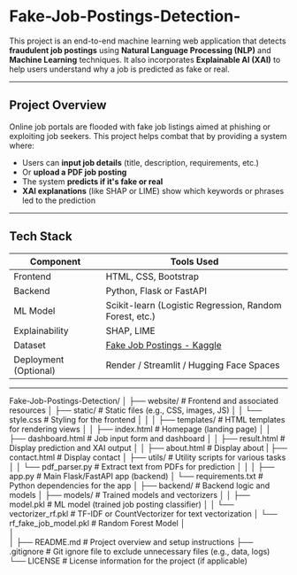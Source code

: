 # Fake-Job-Postings-Detection-


This project is an end-to-end machine learning web application that detects **fraudulent job postings** using **Natural Language Processing (NLP)** and **Machine Learning** techniques. It also incorporates **Explainable AI (XAI)** to help users understand why a job is predicted as fake or real.

---

##  Project Overview

Online job portals are flooded with fake job listings aimed at phishing or exploiting job seekers. This project helps combat that by providing a system where:

- Users can **input job details** (title, description, requirements, etc.)
- Or **upload a PDF job posting**
- The system **predicts if it's fake or real**
- **XAI explanations** (like SHAP or LIME) show which keywords or phrases led to the prediction

---

##  Tech Stack

| Component       | Tools Used                          |
|----------------|--------------------------------------|
|  Frontend     | HTML, CSS, Bootstrap                 |
|  Backend      | Python, Flask or FastAPI             |
|  ML Model     | Scikit-learn (Logistic Regression, Random Forest, etc.) |
|  Explainability | SHAP, LIME                        |
|  Dataset      | [Fake Job Postings - Kaggle](https://www.kaggle.com/datasets/shivamb/real-or-fake-fake-jobposting-prediction) |
|  Deployment (Optional) | Render / Streamlit / Hugging Face Spaces |

---

Fake-Job-Postings-Detection/
│
├── website/                         # Frontend and associated resources
│   ├── static/                      # Static files (e.g., CSS, images, JS)
│   │   └── style.css                # Styling for the frontend
│   │
│   ├── templates/                   # HTML templates for rendering views
│   │   ├── index.html               # Homepage (landing page)
│   │   ├── dashboard.html           # Job input form and dashboard
│   │   ├── result.html              # Display prediction and XAI output
│   │   ├── about.html              # Display about
|       ├── contact.html              # Display contact
│   ├── utils/                       # Utility scripts for various tasks
│   │   └── pdf_parser.py            # Extract text from PDFs for prediction
│   │
│   ├── app.py                       # Main Flask/FastAPI app (backend)
│   └── requirements.txt             # Python dependencies for the app
│
├── backend/                         # Backend logic and models
│   ├── models/                      # Trained models and vectorizers
│   │   ├── model.pkl                # ML model (trained job posting classifier)
│   │   └── vectorizer_rf.pkl           # TF-IDF or CountVectorizer for text vectorization
│       └── rf_fake_job_model.pkl       # Random Forest Model
│   
│  
│
├── README.md                        # Project overview and setup instructions
├── .gitignore                       # Git ignore file to exclude unnecessary files (e.g., data, logs)
└── LICENSE                          # License information for the project (if applicable)

